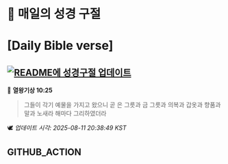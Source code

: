 # 🙏 매일의 성경 구절
# [Daily Bible verse]
## [![README에 성경구절 업데이트](https://github.com/DONGSUKA/first_test/actions/workflows/update-readme-bible.yml/badge.svg)](https://github.com/DONGSUKA/first_test/actions/workflows/update-readme-bible.yml)
<!-- START_BIBLE_VERSE -->
📖 **열왕기상 10:25**
> 그들이 각기 예물을 가지고 왔으니 곧 은 그릇과 금 그릇과 의복과 갑옷과 향품과 말과 노새라 해마다 그리하였더라

🕊️ _업데이트 시각: 2025-08-11 20:38:49 KST_
  <!-- END_BIBLE_VERSE -->
## GITHUB_ACTION
